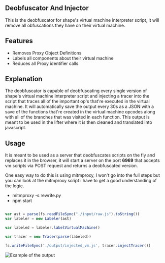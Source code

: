 ## Deobfuscator And Injector


This is the deobfuscator for shape's virtual machine interpreter script, it will remove all obfuscations they have on their virtual machine.



## Features

- Removes Proxy Object Definitions
- Labels all components about their virtual machine
- Reduces all Proxy identifier calls

## Explanation

The deobfuscator is capable of deobfuscating every single version of shape's virtual machine interpreter script and injecting a tracer into the script that traces all of the important op's that're executed in the virtual machine. It will automatically save the output every 30s as a JSON with a save of the functions that're created in the virtual machine opcodes along with all of the branches that was visited in each function. This output is meant to be used in the lifter where it is then cleaned and translated into javascript.

## Usage

It is meant to be used as a server that deobfuscates scripts on the fly and replaces it in the browser, it will start a server on the port **6969** that accepts vm scripts via POST request and returns a deobfuscated version.

One easy way to do this is using mitmproxy, I won't go into the full steps but you can look at the mitmproxy script i have to get a good understanding of the logic.

- mitmproxy -s rewrite.py
- npm start

```js

var ast = parse(fs.readFileSync("./input/raw.js").toString())
var labeler = new Labeler(ast)

var labeled = labeler.labelVirtualMachine()

var tracer = new Tracer(parse(labeled))

fs.writeFileSync('./output/injected_vm.js', tracer.injectTracer())

```



![Example of the output](https://i.imgur.com/E0Un6R4.png)